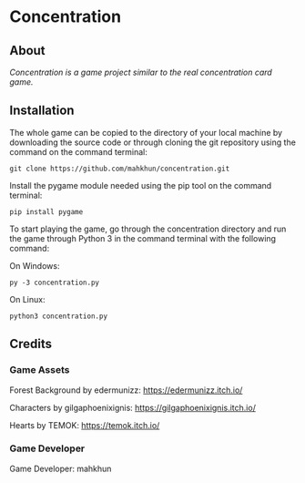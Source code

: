 # Concentration
## About
*Concentration is a game project similar to the real concentration card game.*
## Installation
The whole game can be copied to the directory of your local machine by downloading the source code or through cloning the git repository using the command on the command terminal:

```git clone https://github.com/mahkhun/concentration.git```

 Install the pygame module needed using the pip tool on the command terminal:

```pip install pygame```

To start playing the game, go through the concentration directory and run the game through Python 3 in the command terminal with the following command:

On Windows:

```py -3 concentration.py```

On Linux:

```python3 concentration.py```

## Credits
### Game Assets
Forest Background by edermunizz: https://edermunizz.itch.io/

Characters by gilgaphoenixignis: https://gilgaphoenixignis.itch.io/

Hearts by TEMOK: https://temok.itch.io/

### Game Developer

Game Developer: mahkhun
